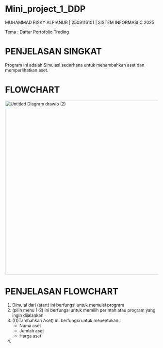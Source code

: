 # Mini_project_1_DDP
MUHAMMAD RISKY ALPIANUR | 2509116101 | SISTEM INFORMASI C 2025

Tema  : Daftar Portofolio Treding

# PENJELASAN SINGKAT
Program ini adalah Simulasi sederhana untuk menambahkan aset dan memperlihatkan aset.


# FLOWCHART
<img width="817" height="572" alt="Untitled Diagram drawio (2)" src="https://github.com/user-attachments/assets/40b2ce23-e56e-4a7d-916c-60e66d5d608c" />

# PENJELASAN FLOWCHART
1. Dimulai dari (start) ini berfungsi untuk memulai program
2. (pilih menu 1-2) ini berfungsi untuk memilih perintah atau program yang ingin dijalankan
3. ((1)Tambahkan Aset) ini berfungsi untuk menentukan :
   - Nama aset
   - Jumlah aset
   - Harga aset
4. 

